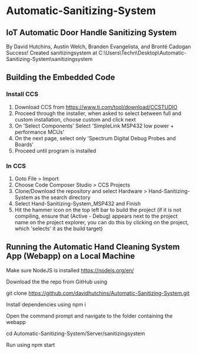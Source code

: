 # Automatic-Sanitizing-System
## IoT Automatic Door Handle Sanitizing System

By David Hutchins, Austin Welch, Branden Evangelista, and Brontë Cadogan
Success! Created sanitizingsystem at C:\Users\Techn\Desktop\Automatic-Sanitizing-System\sanitizingsystem

## Building the Embedded Code
### Install CCS
1. Download CCS from https://www.ti.com/tool/download/CCSTUDIO
2. Proceed through the installer, when asked to select between full and custom installation, choose custom and click next
3. On 'Select Components' Select 'SimpleLink MSP432 low power + performance MCUs'
4. On the next page, select only 'Spectrum Digital Debug Probes and Boards'
5. Proceed until program is installed

### In CCS
1. Goto File > Import 
2. Choose Code Composer Studio > CCS Projects
3. Clone/Download the repository and select Hardware > Hand-Sanitizing-System as the search directory
4. Select Hand-Sanitizing-System_MSP432 and Finish
5. Hit the hammer icon on the top left bar to build the project (if it is not compiling, ensure that (Active - Debug) appears next to the project name on the project explorer, you can do this by clicking on the project, which 'selects' it as the build target)

## Running the Automatic Hand Cleaning System App (Webapp) on a Local Machine
Make sure NodeJS is installed https://nodejs.org/en/

Download the the repo from GitHub using 

git clone https://github.com/davidhutchins/Automatic-Sanitizing-System.git

Install dependencies using  npm i

Open the command prompt and navigate to the folder containing the webapp

cd Automatic-Sanitizing-System/Server/sanitizingsystem

Run using npm start
